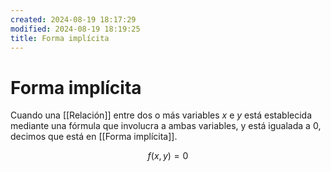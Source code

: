 ```yaml
---
created: 2024-08-19 18:17:29
modified: 2024-08-19 18:19:25
title: Forma implícita
---
```


# Forma implícita

Cuando una [[Relación]] entre dos o más variables $x$ e $y$ está establecida mediante una fórmula que involucra a ambas variables, y está igualada a $0$, decimos que está en [[Forma implícita]].

$$
f(x, y) = 0
$$
